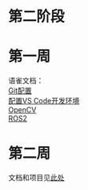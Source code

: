 # 第二阶段  
# 第一周    
语雀文档：  
[Git配置](https://www.yuque.com/u29112212/ucgrla/ml70stdhi5p6ye2q)  
[配置VS Code开发环境](https://www.yuque.com/u29112212/ucgrla/er9aisy3npfb2sm2)  
[OpenCV](https://www.yuque.com/u29112212/ucgrla/ncbimw0ksguzki02)  
[ROS2](https://www.yuque.com/u29112212/ucgrla/uuv1vxszkphsytha)  
# 第二周  
文档和项目见[此处](../tree/Crypto-Tool)  
